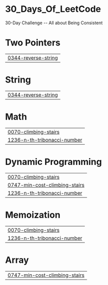 # 30_Days_Of_LeetCode
30-Day Challenge -- All about Being Consistent


# Two Pointers
|  |
| ------- |
| [0344-reverse-string](https://github.com/Aashnan12/30_Days_Of_LeetCode/tree/master/0344-reverse-string) |
# String
|  |
| ------- |
| [0344-reverse-string](https://github.com/Aashnan12/30_Days_Of_LeetCode/tree/master/0344-reverse-string) |
# Math
|  |
| ------- |
| [0070-climbing-stairs](https://github.com/Aashnan12/30_Days_Of_LeetCode/tree/master/0070-climbing-stairs) |
| [1236-n-th-tribonacci-number](https://github.com/Aashnan12/30_Days_Of_LeetCode/tree/master/1236-n-th-tribonacci-number) |
# Dynamic Programming
|  |
| ------- |
| [0070-climbing-stairs](https://github.com/Aashnan12/30_Days_Of_LeetCode/tree/master/0070-climbing-stairs) |
| [0747-min-cost-climbing-stairs](https://github.com/Aashnan12/30_Days_Of_LeetCode/tree/master/0747-min-cost-climbing-stairs) |
| [1236-n-th-tribonacci-number](https://github.com/Aashnan12/30_Days_Of_LeetCode/tree/master/1236-n-th-tribonacci-number) |
# Memoization
|  |
| ------- |
| [0070-climbing-stairs](https://github.com/Aashnan12/30_Days_Of_LeetCode/tree/master/0070-climbing-stairs) |
| [1236-n-th-tribonacci-number](https://github.com/Aashnan12/30_Days_Of_LeetCode/tree/master/1236-n-th-tribonacci-number) |
# Array
|  |
| ------- |
| [0747-min-cost-climbing-stairs](https://github.com/Aashnan12/30_Days_Of_LeetCode/tree/master/0747-min-cost-climbing-stairs) |
